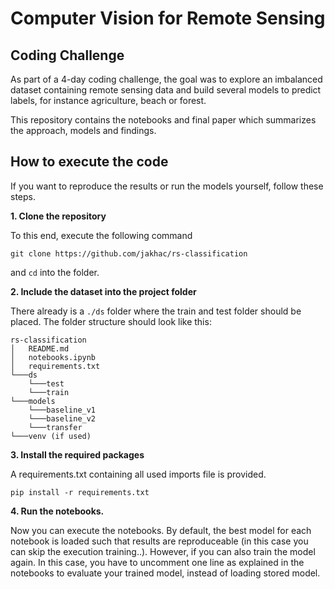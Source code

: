 # Computer Vision for Remote Sensing

## Coding Challenge

As part of a 4-day coding challenge, the goal was to explore an imbalanced dataset containing remote sensing data and build several models to predict labels, for instance agriculture, beach or forest.

This repository contains the notebooks and final paper which summarizes the approach, models and findings.

## How to execute the code

If you want to reproduce the results or run the models yourself, follow these steps.

__1. Clone the repository__

To this end, execute the following command
```
git clone https://github.com/jakhac/rs-classification
```
and `cd` into the folder.

__2. Include the dataset into the project folder__

There already is a `./ds` folder where the train and test folder should be placed. The folder structure should look like this:

```
rs-classification
│   README.md
│   notebooks.ipynb
│   requirements.txt
└───ds
    └───test
    └───train
└───models
    └───baseline_v1
    └───baseline_v2
    └───transfer
└───venv (if used)
```

__3. Install the required packages__ 

A requirements.txt containing all used imports file is provided.
```
pip install -r requirements.txt
```

__4. Run the notebooks.__

Now you can execute the notebooks. By default, the best model for each notebook is loaded such that results are reproduceable (in this case you can skip the execution training..). However, if you can also train the model again. In this case, you have to uncomment one line as explained in the notebooks to evaluate your trained model, instead of loading stored model.



